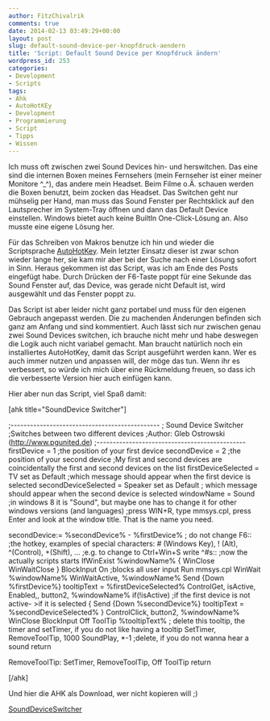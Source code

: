 ```yaml
---
author: FitzChivalrik
comments: true
date: 2014-02-13 03:49:29+00:00
layout: post
slug: default-sound-device-per-knopfdruck-aendern
title: 'Script: Default Sound Device per Knopfdruck ändern'
wordpress_id: 253
categories:
- Development
- Scripts
tags:
- Ahk
- AutoHotKEy
- Development
- Programmierung
- Script
- Tipps
- Wissen
---
```


Ich muss oft zwischen zwei Sound Devices hin- und herswitchen. Das eine sind die internen Boxen meines Fernsehers (mein Fernseher ist einer meiner Monitore ^_^), das andere mein Headset. Beim Filme o.Ä. schauen werden die Boxen benutzt, beim zocken das Headset. Das Switchen geht nur mühselig per Hand, man muss das Sound Fenster per Rechtsklick auf den Lautsprecher im System-Tray öffnen und dann das Default Device einstellen. Windows bietet auch keine BuiltIn One-Click-Lösung an. Also musste eine eigene Lösung her.

Für das Schreiben von Makros benutze ich hin und wieder die Scriptsprache [AutoHotKey](http://www.autohotkey.com/). Mein letzter Einsatz dieser ist zwar schon wieder lange her, sie kam mir aber bei der Suche nach einer Lösung sofort in Sinn. Heraus gekommen ist das Script, was ich am Ende des Posts eingefügt habe. Durch Drücken der F6-Taste poppt für eine Sekunde das Sound Fenster auf, das Device, was gerade nicht Default ist, wird ausgewählt und das Fenster poppt zu.

Das Script ist aber leider nicht ganz portabel und muss für den eigenen Gebrauch angepasst werden. Die zu machenden Änderungen befinden sich ganz am Anfang und sind kommentiert. Auch lässt sich nur zwischen genau zwei Sound Devices switchen, ich brauche nicht mehr und habe deswegen die Logik auch nicht variabel gemacht. Man braucht natürlich noch ein installiertes AutoHotKey, damit das Script ausgeführt werden kann. Wer es auch immer nutzen und anpassen will, der möge das tun. Wenn ihr es verbessert, so würde ich mich über eine Rückmeldung freuen, so dass ich die verbesserte Version hier auch einfügen kann.

Hier aber nun das Script, viel Spaß damit:

[ahk title="SoundDevice Switcher"]

;----------------------------------------------
; Sound Device Switcher
;Switches between two different devices
;Author: Gleb Ostrowski (http://www.pgunited.de)
;----------------------------------------------
firstDevice = 1 ;the position of your first device
secondDevice = 2 ;the position of your second device
;My first and second devices are coincidentally the first and second devices on the list
firstDeviceSelected = TV set as Default ;which message should appear when the first device is selected
secondDeviceSelected = Speaker set as Default ; which message should appear when the second device is selected
windowName = Sound ;in windows 8 it is "Sound", but maybe one has to change it for other windows versions (and languages)
;press WIN+R, type mmsys.cpl, press Enter and look at the window title. That is the name you need.

secondDevice:= %secondDevice% - %firstDevice% ; do not change
F6:: ;the hotkey, examples of special characters: # (Windows Key), ! (Alt), ^(Control), +(Shift), ...
;e.g. to change to Ctrl+Win+S write ^#s::
;now the actually scripts starts
IfWinExist %windowName%
{
 WinClose
 WinWaitClose
}
BlockInput On ;blocks all user input
Run mmsys.cpl
WinWait %windowName%
WinWaitActive, %windowName%
Send {Down %firstDevice%}
tooltipText = %firstDeviceSelected%
ControlGet, isActive, Enabled,, button2, %windowName%
if(!isActive) ;if the first device is not active- >if it is selected
{
 Send {Down %secondDevice%}
 tooltipText = %secondDeviceSelected%
}
ControlClick, button2, %windowName%
WinClose
BlockInput Off
ToolTip %tooltipText% ; delete this tooltip, the timer and setTimer, if you do not like having a tooltip
SetTimer, RemoveToolTip, 1000
SoundPlay, *-1 ;delete, if you do not wanna hear a sound
return

RemoveToolTip:
SetTimer, RemoveToolTip, Off
ToolTip
return

[/ahk]

Und hier die AHK als Download, wer nicht kopieren will ;)

[SoundDeviceSwitcher](http://www.pgunited.de/wp-content/uploads/2014/02/SoundDeviceSwitcher.ahk)
